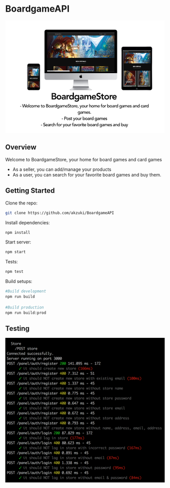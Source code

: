 # BoardgameAPI

![alt tag](https://github.com/akzuki/BoardgameAPI/blob/master/screenshots/dmkhoanhucc.png)

## Overview

Welcome to BoardgameStore, your home for board games and card games
- As a seller, you can add/manage your products
- As a user, you can search for your favorite board games and buy them.

## Getting Started

Clone the repo:
```sh
git clone https://github.com/akzuki/BoardgameAPI
```
Install dependencies:
```sh
npm install
```

Start server:
```sh
npm start
```


Tests:
```sh
npm test
```

Build setups:
```sh
#Build development
npm run build

#Build production
npm run build:prod
```


## Testing
![alt tag](https://github.com/akzuki/BoardgameAPI/blob/master/screenshots/Screen%20Shot%202017-05-08%20at%201.50.21%20PM.png)
